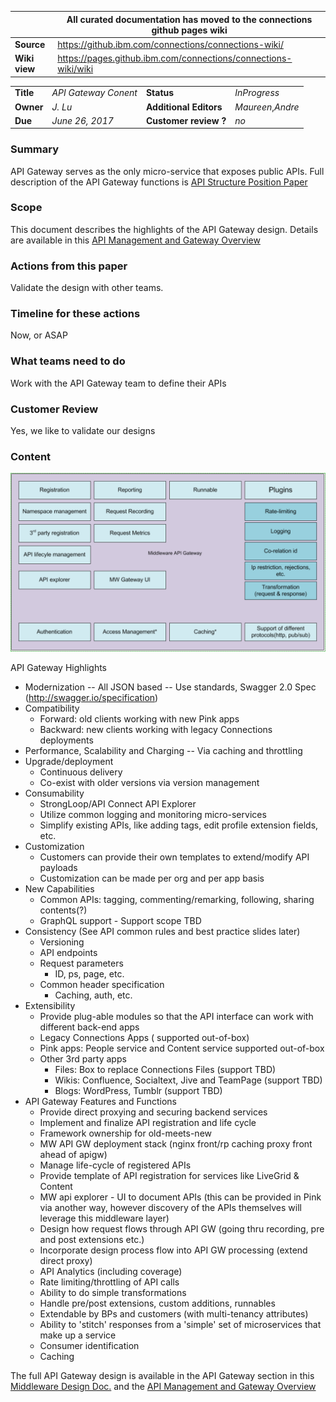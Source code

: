 |  | All curated documentation has moved to the connections github pages wiki |
|------|-----------|
|**Source** | https://github.ibm.com/connections/connections-wiki/ |
|**Wiki view** |https://pages.github.ibm.com/connections/connections-wiki/wiki |


|            |                     |                        |                   |
|------------|---------------------|------------------------|-------------------|
| **Title**  | *API Gateway Conent*             | **Status**             | *InProgress*      |
| **Owner**  | *J. Lu*             | **Additional Editors** | *Maureen*,*Andre* |
| **Due**    | *June 26, 2017*              | **Customer review ?**  | *no*        |


### Summary
API Gateway serves as the only micro-service that exposes public APIs. Full description of the API Gateway functions is [API Structure Position Paper](
https://github.ibm.com/connections/connections-planning/blob/master/docs/positionpapers/api/appdev.md)

### Scope
This document describes the highlights of the API Gateway design. Details are available in this [API Management and Gateway Overview](https://apps.na.collabserv.com/wikis/home?lang=en-us#!/wiki/W28b8df99093e_468e_880f_000d19d33b5c/page/API%20Management%20and%20Gateway%20Overview)

### Actions from this paper
Validate the design with other teams.

### Timeline for these actions
Now, or ASAP

### What teams need to do
Work with the API Gateway team to define their APIs

### Customer Review

Yes, we like to validate our designs

### Content

![alt text](pink_middleware_stack.png "Pink Middleware Stack")

API Gateway Highlights

- Modernization
  -- All JSON based
  -- Use standards, Swagger 2.0 Spec (http://swagger.io/specification)
- Compatibility
  - Forward: old clients working with new Pink apps
  - Backward: new clients working with legacy Connections deployments
- Performance, Scalability and Charging
  -- Via caching and throttling
- Upgrade/deployment
  - Continuous delivery
  - Co-exist with older versions via version management
- Consumability
  - StrongLoop/API Connect API Explorer
  - Utilize common logging and monitoring micro-services
  - Simplify existing APIs, like adding tags, edit profile extension fields, etc.
- Customization
  - Customers can provide their own templates to extend/modify API payloads
  - Customization can be made per org and per app basis
- New Capabilities
  - Common APIs: tagging, commenting/remarking, following, sharing contents(?)
  - GraphQL support - Support scope TBD
- Consistency (See API common rules and best practice slides later)
  - Versioning
  - API endpoints
  - Request parameters
    - ID, ps, page, etc.
  - Common header specification
    - Caching, auth, etc.
- Extensibility
  - Provide plug-able modules so that the API interface can work with different back-end apps
  - Legacy Connections Apps ( supported out-of-box)
  - Pink apps: People service and Content service supported out-of-box
  - Other 3rd party apps
    - Files: Box to replace Connections Files (support TBD)
    - Wikis: Confluence, Socialtext, Jive and TeamPage (support TBD)
    - Blogs: WordPress, Tumblr (support TBD)
- API Gateway Features and Functions
  - Provide direct proxying and securing backend services
  - Implement and finalize API registration and life cycle
  - Framework ownership for old-meets-new
  - MW API GW deployment stack (nginx front/rp caching proxy front ahead of apigw)
  - Manage life-cycle of registered APIs
  - Provide template of API registration for services like LiveGrid & Content
  - MW api explorer - UI to document APIs (this can be provided in Pink via another way, however discovery of the APIs themselves will leverage this middleware layer)
  - Design how request flows through API GW (going thru recording, pre and post extensions etc.)
  - Incorporate design process flow into API GW processing (extend direct proxy)
  - API Analytics (including coverage)
  - Rate limiting/throttling of API calls
  - Ability to do simple transformations
  - Handle pre/post extensions, custom additions, runnables
  - Extendable by BPs and customers (with multi-tenancy attributes)
  - Ability to 'stitch' responses from a 'simple' set of microservices that make up a service
  - Consumer identification
  - Caching

The full API Gateway design is available in the API Gateway section in this [Middleware Design Doc.](https://apps.na.collabserv.com/communities/service/html/communityview?communityUuid=71676fab-07a6-420a-97c5-600359a8b773#fullpageWidgetId=W25b2035e7d79_4557_ae9e_e48296475d91&file=c77b25ed-ad4e-4487-8068-65d45bff64e0) and the [API Management and Gateway Overview](https://apps.na.collabserv.com/wikis/home?lang=en-us#!/wiki/W28b8df99093e_468e_880f_000d19d33b5c/page/API%20Management%20and%20Gateway%20Overview)
